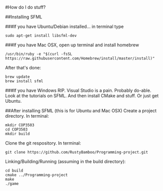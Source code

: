 #How do I do stuff?

##Installing SFML

###If you have Ubuntu/Debian installed... in terminal type
```
sudo apt-get install libsfml-dev
```

###If you have Mac OSX, open up terminal and install homebrew
```
/usr/bin/ruby -e "$(curl -fsSL https://raw.githubusercontent.com/Homebrew/install/master/install)"
```

After that's done:
```
brew update
brew install sfml
```
###If you have Windows
RIP. Visual Studio is a pain. Probably do-able. Look at the tutorials on SFML. And then install CMake and stuff.
Or just get Ubuntu.

##After installing SFML (this is for Ubuntu and Mac OSX)
Create a project directory. In terminal:
```
mkdir COP3503
cd COP3503
mkdir build
```

Clone the git respository. In terminal:
```
git clone https://github.com/RustyBamboo/Programming-project.git
```
Linking/Building/Running (assuming in the build directory):
```
cd build
cmake ../Programming-project
make
./game
```
